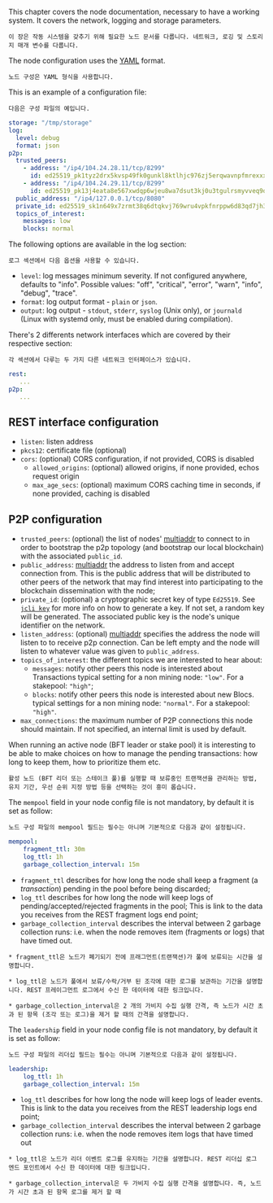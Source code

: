 This chapter covers the node documentation, necessary to have a working system. It covers
the network, logging and storage parameters.

``이 장은 작동 시스템을 갖추기 위해 필요한 노드 문서를 다룹니다. 네트워크, 로깅 및 스토리지 매개 변수를 다룹니다.``

The node configuration uses the [YAML](https://en.wikipedia.org/wiki/YAML) format.

``노드 구성은 YAML 형식을 사용합니다.``

This is an example of a configuration file:

``다음은 구성 파일의 예입니다.``

```YAML
storage: "/tmp/storage"
log:
  level: debug
  format: json
p2p:
  trusted_peers:
    - address: "/ip4/104.24.28.11/tcp/8299"
      id: ed25519_pk1tyz2drx5kvsp49fk0gunkl8ktlhjc976zj5erqwavnpfmrexxxnscxln75
    - address: "/ip4/104.24.29.11/tcp/8299"
      id: ed25519_pk13j4eata8e567xwdqp6wjeu8wa7dsut3kj0u3tgulrsmyvveq9qxqeqr3kc
  public_address: "/ip4/127.0.0.1/tcp/8080"
  private_id: ed25519_sk1n649x7zrmt38q6dtqkvj769wru4vpkfnrppw6d83qd7jh3uhux7qwhg8q3
  topics_of_interest:
    messages: low
    blocks: normal
```
The following options are available in the log section:

``로그 섹션에서 다음 옵션을 사용할 수 있습니다.``

- `level`: log messages minimum severity. If not configured anywhere, defaults to "info".
  Possible values: "off", "critical", "error", "warn", "info", "debug", "trace".
- `format`: log output format - `plain` or `json`.
- `output`: log output - `stdout`, `stderr`, `syslog` (Unix only),
  or `journald` (Linux with systemd only, must be enabled during compilation).


There's 2 differents network interfaces which are covered by their respective section:

``각 섹션에서 다루는 두 가지 다른 네트워크 인터페이스가 있습니다.``

```yaml
rest:
   ...
p2p:
   ...
```

## REST interface configuration

- `listen`: listen address
- `pkcs12`: certificate file (optional)
- `cors`: (optional) CORS configuration, if not provided, CORS is disabled
  - `allowed_origins`: (optional) allowed origins, if none provided, echos request origin
  - `max_age_secs`: (optional) maximum CORS caching time in seconds, if none provided, caching is disabled

## P2P configuration

- `trusted_peers`: (optional) the list of nodes' [multiaddr][multiaddr] to connect to in order to
    bootstrap the p2p topology (and bootstrap our local blockchain) with the associated `public_id`.
- `public_address`: [multiaddr][multiaddr] the address to listen from and accept connection
    from. This is the public address that will be distributed to other peers
    of the network that may find interest into participating to the blockchain
    dissemination with the node;
- `private_id`: (optional) a cryptographic secret key of type `Ed25519`. See [`jcli key`] for more info
  on how to generate a key. If not set, a random key will be generated.
  The associated public key is the node's unique identifier on the network.
- `listen_address`: (optional) [multiaddr][multiaddr] specifies the address the node
    will listen to to receive p2p connection. Can be left empty and the node will listen
    to whatever value was given to `public_address`.
- `topics_of_interest`: the different topics we are interested to hear about:
    - `messages`: notify other peers this node is interested about Transactions
    typical setting for a non mining node: `"low"`. For a stakepool: `"high"`;
    - `blocks`: notify other peers this node is interested about new Blocs.
    typical settings for a non mining node: `"normal"`. For a stakepool: `"high"`.
- `max_connections`: the maximum number of P2P connections this node should
    maintain. If not specified, an internal limit is used by default.

[multiaddr]: https://github.com/multiformats/multiaddr

[`jcli key`]: ../jcli/key.md

When running an active node (BFT leader or stake pool) it is interesting to be
able to make choices on how to manage the pending transactions: how long to keep
them, how to prioritize them etc.

``활성 노드 (BFT 리더 또는 스테이크 풀)를 실행할 때 보류중인 트랜잭션을 관리하는 방법, 유지 기간, 우선 순위 지정 방법 등을 선택하는 것이 흥미 롭습니다.``

The `mempool` field in your node config file is not mandatory, by default it is set
as follow:

``노드 구성 파일의 mempool 필드는 필수는 아니며 기본적으로 다음과 같이 설정됩니다.``

```yaml
mempool:
    fragment_ttl: 30m
    log_ttl: 1h
    garbage_collection_interval: 15m
```

* `fragment_ttl` describes for how long the node shall keep a fragment (a _transaction_)
  pending in the pool before being discarded;
* `log_ttl` describes for how long the node will keep logs of pending/accepted/rejected
  fragments in the pool; This is link to the data you receives from the REST fragment
  logs end point;
* `garbage_collection_interval` describes the interval between 2 garbage collection
  runs: i.e. when the node removes item (fragments or logs) that have timed out. 

``* fragment_ttl은 노드가 폐기되기 전에 프래그먼트(트랜잭션)가 풀에 보류되는 시간을 설명합니다. ``

``* log_ttl은 노드가 풀에서 보류/수락/거부 된 조각에 대한 로그를 보관하는 기간을 설명합니다. REST 프레이그먼트 로그에서 수신 한 데이터에 대한 링크입니다.``

``* garbage_collection_interval은 2 개의 가비지 수집 실행 간격, 즉 노드가 시간 초과 된 항목 (조각 또는 로그)을 제거 할 때의 간격을 설명합니다.``


The `leadership` field in your node config file is not mandatory, by default it is set
as follow:

``노드 구성 파일의 리더십 필드는 필수는 아니며 기본적으로 다음과 같이 설정됩니다.``

```yaml
leadership:
    log_ttl: 1h
    garbage_collection_interval: 15m
```

* `log_ttl` describes for how long the node will keep logs of leader events.
  This is link to the data you receives from the REST leadership logs end point;
* `garbage_collection_interval` describes the interval between 2 garbage collection
  runs: i.e. when the node removes item logs that have timed out
  
 ``* log_ttl은 노드가 리더 이벤트 로그를 유지하는 기간을 설명합니다. REST 리더십 로그 엔드 포인트에서 수신 한 데이터에 대한 링크입니다.``
  
 ``* garbage_collection_interval은 두 가비지 수집 실행 간격을 설명합니다. 즉, 노드가 시간 초과 된 항목 로그를 제거 할 때``
